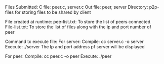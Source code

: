 Files Submitted:
C file: peer.c, server.c
Out file: peer, server
Directory: p2p-files for storing files to be shared by client



File created at runtime:
	pee-list.txt: To store the list of peers connected.
	File-list.txt: To store the list of files along with the ip and port number of peer



Command to execute file:
For server: 
Compile: cc server.c -o server
Execute: ./server
The Ip and port address pf server will be displayed

For peer:
Compile: cc peer.c -o peer
Execute: ./peer <server ip> <server port>

